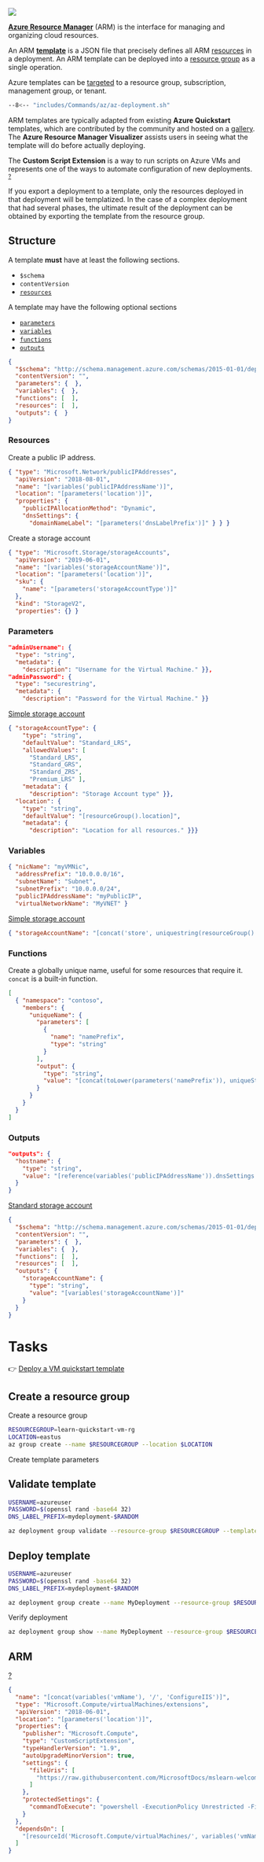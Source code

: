 

![](/img/arm.png)

[**Azure Resource Manager**](https://learn.microsoft.com/en-us/azure/azure-resource-manager/management/overview) (ARM) is the interface for managing and organizing cloud resources.

An ARM [**template**](https://learn.microsoft.com/en-us/azure/azure-resource-manager/templates/overview) is a JSON file that precisely defines all ARM [resources](Resources) in a deployment. An ARM template can be deployed into a [resource group](Resources#resource-groups) as a single operation.

Azure templates can be [targeted](https://learn.microsoft.com/en-us/azure/azure-resource-manager/templates/deploy-cli#deployment-scope) to a resource group, subscription, management group, or tenant.

```sh
--8<-- "includes/Commands/az/az-deployment.sh"
```

ARM templates are typically adapted from existing **Azure Quickstart** templates, which are contributed by the community and hosted on a [gallery](https://azure.microsoft.com/resources/templates). The **Azure Resource Manager Visualizer** assists users in seeing what the template will do before actually deploying.

The **Custom Script Extension** is a way to run scripts on Azure VMs and represents one of the ways to automate configuration of new deployments. <sup>[?](https://docs.microsoft.com/en-us/learn/modules/build-azure-vm-templates/5-add-a-resource?pivots=windows-cloud)</sup>

If you export a deployment to a template, only the resources deployed in that deployment will be templatized. In the case of a complex deployment that had several phases, the ultimate result of the deployment can be obtained by exporting the template from the resource group.

## Structure

A template **must** have at least the following sections.

- `$schema`
- `contentVersion`
- [`resources`](#resources "Contains definitions of the deployment's resources")

A template may have the following optional sections

- [`parameters`](#parameters)
- [`variables`](#variables "Make templates easier to maintain")
- [`functions`](#functions)
- [`outputs`](#outputs)

```json
{
  "$schema": "http://schema.management.azure.com/schemas/2015-01-01/deploymentTemplate.json#",
  "contentVersion": "",
  "parameters": {  },
  "variables": {  },
  "functions": [  ],
  "resources": [  ],
  "outputs": {  }
}
```


### Resources

Create a public IP address.

```json
{ "type": "Microsoft.Network/publicIPAddresses",
  "apiVersion": "2018-08-01",
  "name": "[variables('publicIPAddressName')]",
  "location": "[parameters('location')]",
  "properties": {
    "publicIPAllocationMethod": "Dynamic",
    "dnsSettings": {
      "domainNameLabel": "[parameters('dnsLabelPrefix')]" } } }
```

Create a storage account
```json
{ "type": "Microsoft.Storage/storageAccounts",
  "apiVersion": "2019-06-01",
  "name": "[variables('storageAccountName')]",
  "location": "[parameters('location')]",
  "sku": {
    "name": "[parameters('storageAccountType')]"
  },
  "kind": "StorageV2",
  "properties": {} }
```

### Parameters

```json
"adminUsername": {
  "type": "string",
  "metadata": {
    "description": "Username for the Virtual Machine." }},
"adminPassword": {
  "type": "securestring",
  "metadata": {
    "description": "Password for the Virtual Machine." }}
```

[Simple storage account](https://github.com/Azure/azure-quickstart-templates/blob/master/101-storage-account-create/azuredeploy.json#L27)

```json
{ "storageAccountType": {
    "type": "string",
    "defaultValue": "Standard_LRS",
    "allowedValues": [
      "Standard_LRS",
      "Standard_GRS",
      "Standard_ZRS",
      "Premium_LRS" ],
    "metadata": {
      "description": "Storage Account type" }},
  "location": {
    "type": "string",
    "defaultValue": "[resourceGroup().location]",
    "metadata": {
      "description": "Location for all resources." }}}
```

### Variables

```json
{ "nicName": "myVMNic",
  "addressPrefix": "10.0.0.0/16",
  "subnetName": "Subnet",
  "subnetPrefix": "10.0.0.0/24",
  "publicIPAddressName": "myPublicIP",
  "virtualNetworkName": "MyVNET" }
```
[Simple storage account](https://github.com/Azure/azure-quickstart-templates/blob/master/101-storage-account-create/azuredeploy.json#L27)
```json
{ "storageAccountName": "[concat('store', uniquestring(resourceGroup().id))]" },
```
### Functions
Create a globally unique name, useful for some resources that require it. `concat` is a built-in function.
```json
[ 
  { "namespace": "contoso",
    "members": {
      "uniqueName": {
        "parameters": [
          {
            "name": "namePrefix",
            "type": "string"
          }
        ],
        "output": {
          "type": "string",
          "value": "[concat(toLower(parameters('namePrefix')), uniqueString(resourceGroup().id))]" 
        }
      }
    }
  }
]
```


### Outputs


```json
"outputs": {
  "hostname": {
    "type": "string",
    "value": "[reference(variables('publicIPAddressName')).dnsSettings.fqdn]"
  }
}
```

[Standard storage account](https://github.com/Azure/azure-quickstart-templates/tree/master/101-storage-account-create)


```json
{
  "$schema": "http://schema.management.azure.com/schemas/2015-01-01/deploymentTemplate.json#",
  "contentVersion": "",
  "parameters": {  },
  "variables": {  },
  "functions": [  ],
  "resources": [  ],
  "outputs": {
    "storageAccountName": {
      "type": "string",
      "value": "[variables('storageAccountName')]"
    }
  }
}
```

# Tasks

:point_right: [Deploy a VM quickstart template](https://docs.microsoft.com/en-us/learn/modules/build-azure-vm-templates/4-deploy-a-vm-quickstart-template?pivots=windows-cloud)

## Create a resource group

Create a resource group 
```sh
RESOURCEGROUP=learn-quickstart-vm-rg
LOCATION=eastus
az group create --name $RESOURCEGROUP --location $LOCATION
```
Create template parameters
## Validate template

```sh
USERNAME=azureuser
PASSWORD=$(openssl rand -base64 32)
DNS_LABEL_PREFIX=mydeployment-$RANDOM
```
```sh
az deployment group validate --resource-group $RESOURCEGROUP --template-uri "https://raw.githubusercontent.com/Azure/azure-quickstart-templates/master/101-vm-simple-windows/azuredeploy.json" --parameters adminUsername=$USERNAME --parameters adminPassword=$PASSWORD --parameters dnsLabelPrefix=$DNS_LABEL_PREFIX
```
## Deploy template

```sh
USERNAME=azureuser
PASSWORD=$(openssl rand -base64 32)
DNS_LABEL_PREFIX=mydeployment-$RANDOM
```
```sh
az deployment group create --name MyDeployment --resource-group $RESOURCEGROUP --template-uri "https://raw.githubusercontent.com/Azure/azure-quickstart-templates/master/101-vm-simple-windows/azuredeploy.json" --parameters adminUsername=$USERNAME --parameters adminPassword=$PASSWORD --parameters dnsLabelPrefix=$DNS_LABEL_PREFIX
```
Verify deployment
```sh
az deployment group show --name MyDeployment --resource-group $RESOURCEGROUP
```

## ARM

[?](https://docs.microsoft.com/en-us/learn/modules/build-azure-vm-templates/5-add-a-resource?pivots=windows-cloud)

```json
{
  "name": "[concat(variables('vmName'), '/', 'ConfigureIIS')]",
  "type": "Microsoft.Compute/virtualMachines/extensions",
  "apiVersion": "2018-06-01",
  "location": "[parameters('location')]",
  "properties": {
    "publisher": "Microsoft.Compute",
    "type": "CustomScriptExtension",
    "typeHandlerVersion": "1.9",
    "autoUpgradeMinorVersion": true,
    "settings": {
      "fileUris": [
        "https://raw.githubusercontent.com/MicrosoftDocs/mslearn-welcome-to-azure/master/configure-iis.ps1"
      ]
    },
    "protectedSettings": {
      "commandToExecute": "powershell -ExecutionPolicy Unrestricted -File configure-iis.ps1"
    }
  },
  "dependsOn": [
    "[resourceId('Microsoft.Compute/virtualMachines/', variables('vmName'))]"
  ]
}
```
